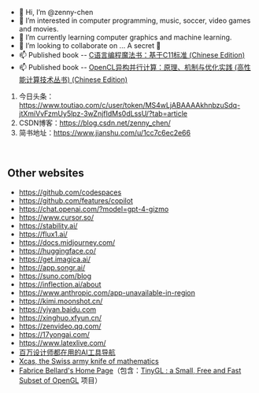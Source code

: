 - 👋 Hi, I’m @zenny-chen
- 👀 I’m interested in computer programming, music, soccer, video games and movies.
- 🌱 I’m currently learning computer graphics and machine learning.
- 💞️ I’m looking to collaborate on ... A secret 🤭
- 📫 Published book -- [C语言编程魔法书：基于C11标准 (Chinese Edition) ](https://www.amazon.com/dp/B072J9GMVL/ref=sr_1_1)
- 📫 Published book -- [OpenCL异构并行计算：原理、机制与优化实践 (高性能计算技术丛书) (Chinese Edition)](https://www.amazon.com/dp/B018JYKFWG/ref=sr_1_1)

1. 今日头条：https://www.toutiao.com/c/user/token/MS4wLjABAAAAkhnbzuSdq-jtXmiVvFzmUy5lpz-3wZnjfIdMs0dLssU/?tab=article
1. CSDN博客：https://blog.csdn.net/zenny_chen/
1. 简书地址：https://www.jianshu.com/u/1cc7c6ec2e66

<br />

## Other websites

- https://github.com/codespaces
- https://github.com/features/copilot
- https://chat.openai.com/?model=gpt-4-gizmo
- https://www.cursor.so/
- https://stability.ai/
- https://flux1.ai/
- https://docs.midjourney.com/
- https://huggingface.co/
- https://get.imagica.ai/
- https://app.songr.ai/
- https://suno.com/blog
- https://inflection.ai/about
- https://www.anthropic.com/app-unavailable-in-region
- https://kimi.moonshot.cn/
- https://yiyan.baidu.com
- https://xinghuo.xfyun.cn/
- https://zenvideo.qq.com/
- https://17yongai.com/
- https://www.latexlive.com/
- [百万设计师都在用的AI工具导航](https://hao.uisdc.com/ai/)
- [Xcas, the Swiss army knife of mathematics](https://xcas.univ-grenoble-alpes.fr/en.html)
- [Fabrice Bellard's Home Page](https://bellard.org/)（包含：[TinyGL : a Small, Free and Fast Subset of OpenGL](https://bellard.org/TinyGL/) 项目）

<!---
zenny-chen/zenny-chen is a ✨ special ✨ repository because its `README.md` (this file) appears on your GitHub profile.
You can click the Preview link to take a look at your changes.
--->

